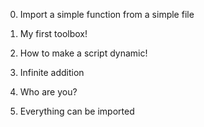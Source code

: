0. Import a simple function from a simple file

1. My first toolbox!

2. How to make a script dynamic!

3. Infinite addition

4. Who are you?

5. Everything can be imported

